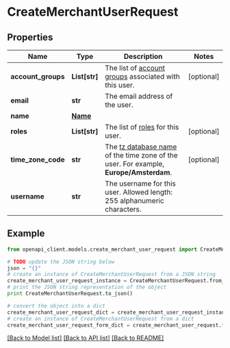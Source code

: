 # CreateMerchantUserRequest


## Properties
Name | Type | Description | Notes
------------ | ------------- | ------------- | -------------
**account_groups** | **List[str]** | The list of [account groups](https://docs.adyen.com/account/account-structure#account-groups) associated with this user. | [optional] 
**email** | **str** | The email address of the user. | 
**name** | [**Name**](Name.md) |  | 
**roles** | **List[str]** | The list of [roles](https://docs.adyen.com/account/user-roles) for this user. | [optional] 
**time_zone_code** | **str** | The [tz database name](https://en.wikipedia.org/wiki/List_of_tz_database_time_zones) of the time zone of the user. For example, **Europe/Amsterdam**. | [optional] 
**username** | **str** | The username for this user. Allowed length: 255 alphanumeric characters. | 

## Example

```python
from openapi_client.models.create_merchant_user_request import CreateMerchantUserRequest

# TODO update the JSON string below
json = "{}"
# create an instance of CreateMerchantUserRequest from a JSON string
create_merchant_user_request_instance = CreateMerchantUserRequest.from_json(json)
# print the JSON string representation of the object
print CreateMerchantUserRequest.to_json()

# convert the object into a dict
create_merchant_user_request_dict = create_merchant_user_request_instance.to_dict()
# create an instance of CreateMerchantUserRequest from a dict
create_merchant_user_request_form_dict = create_merchant_user_request.from_dict(create_merchant_user_request_dict)
```
[[Back to Model list]](../README.md#documentation-for-models) [[Back to API list]](../README.md#documentation-for-api-endpoints) [[Back to README]](../README.md)


